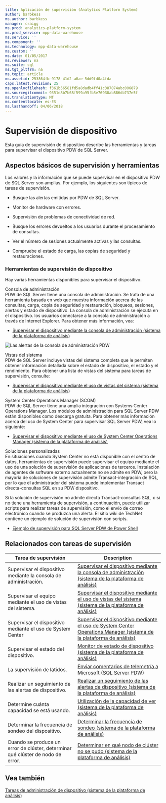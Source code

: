 ```yaml
---
title: Aplicación de supervisión (Analytics Platform System)
author: barbkess
ms.author: barbkess
manager: craigg
ms.prod: analytics-platform-system
ms.prod_service: mpp-data-warehouse
ms.service: ''
ms.component: ''
ms.technology: mpp-data-warehouse
ms.custom: ''
ms.date: 01/05/2017
ms.reviewer: na
ms.suite: sql
ms.tgt_pltfrm: na
ms.topic: article
ms.assetid: 253864fb-9178-41d2-a0ae-5dd9fd0a4fda
caps.latest.revision: 25
ms.openlocfilehash: f361b56581fd5a8dadb4ff41c387074abc006879
ms.sourcegitcommit: 9351e8b7b68f599a95fb8e76930ab886db737e5f
ms.translationtype: MT
ms.contentlocale: es-ES
ms.lasthandoff: 04/06/2018
---
```

# <a name="appliance-monitoring"></a>Supervisión de dispositivo
Esta guía de supervisión de dispositivo describe las herramientas y tareas para supervisar el dispositivo PDW de SQL Server.  
  
## <a name="Basics"></a>Aspectos básicos de supervisión y herramientas  
Los valores y la información que se puede supervisar en el dispositivo PDW de SQL Server son amplias. Por ejemplo, los siguientes son típicos de tareas de supervisión.  
  
-   Busque las alertas emitidas por PDW de SQL Server.  
  
-   Monitor de hardware con errores.  
  
-   Supervisión de problemas de conectividad de red.  
  
-   Busque los errores devueltos a los usuarios durante el procesamiento de consultas.  
  
-   Ver el número de sesiones actualmente activas y las consultas.  
  
-   Compruebe el estado de carga, las copias de seguridad y restauraciones.  
  
### <a name="appliance-monitoring-tools"></a>Herramientas de supervisión de dispositivo  
Hay varias herramientas disponibles para supervisar el dispositivo.  
  
Consola de administración  
PDW de SQL Server tiene una consola de administración. Se trata de una herramienta basada en web que muestra información acerca de las consultas, carga, copia de seguridad y restauración, bloqueos, sesiones, alertas y estado de dispositivo. La consola de administración se ejecuta en el dispositivo. los usuarios conectarse a la consola de administración a través de Internet Explorer. Para obtener más información, vea:  
  
-   [Supervisar el dispositivo mediante la consola de administración &#40;sistema de la plataforma de análisis&#41;](monitor-the-appliance-by-using-the-admin-console.md)  
  
![Las alertas de la consola de administración PDW](./media/appliance-monitoring/SQL_Server_PDW_AdminConsol_Queries.png "SQL_Server_PDW_AdminConsol_Queries")  
  
Vistas del sistema  
PDW de SQL Server incluye vistas del sistema completa que le permiten obtener información detallada sobre el estado de dispositivo, el estado y el rendimiento. Para obtener una lista de vistas del sistema para tareas de supervisión, consulte:  
  
-   [Supervisar el dispositivo mediante el uso de vistas del sistema &#40;sistema de la plataforma de análisis&#41;](monitor-the-appliance-by-using-system-views.md)  
  
System Center Operations Manager (SCOM)  
PDW de SQL Server tiene una amplia integración con Systems Center Operations Manager. Los módulos de administración para SQL Server PDW están disponibles como descarga gratuita. Para obtener más información acerca del uso de System Center para supervisar SQL Server PDW, vea lo siguiente:  
  
-   [Supervisar el dispositivo mediante el uso de System Center Operations Manager &#40;sistema de la plataforma de análisis&#41;](monitor-the-appliance-by-using-system-center-operations-manager.md)  
  
Soluciones personalizadas  
En situaciones cuando System Center no está disponible con el centro de datos, herramientas de supervisión puede supervisar el equipo mediante el uso de una solución de supervisión de aplicaciones de terceros. Instalación de agentes de software externo actualmente no se admite en PDW, pero la mayoría de soluciones de supervisión admite Transact\-integración de SQL, por lo que el administrador del sistema puede implementar Transact directa\-consultas SQL en su PDW dispositivo.  
  
Si la solución de supervisión no admite directa Transact\-consultas SQL, o si no tiene una herramienta de supervisión, a continuación, puede utilizar scripts para realizar tareas de supervisión, como el envío de correo electrónico cuando se produzca una alerta.  El sitio wiki de TechNet contiene un ejemplo de solución de supervisión con scripts.  
  
-   [Ejemplo de supervisión para SQL Server PDW de Power Shell](http://go.microsoft.com/fwlink/?LinkId=248020)  
   
## <a name="Tasks"></a>Relacionados con tareas de supervisión  
  
|Tarea de supervisión|Description|  
|-------------------|---------------|  
|Supervisar el dispositivo mediante la consola de administración.|[Supervisar el dispositivo mediante la consola de administración &#40;sistema de la plataforma de análisis&#41;](monitor-the-appliance-by-using-the-admin-console.md)|  
|Supervisar el equipo mediante el uso de vistas del sistema.|[Supervisar el dispositivo mediante el uso de vistas del sistema &#40;sistema de la plataforma de análisis&#41;](monitor-the-appliance-by-using-system-views.md)|  
|Supervisar el dispositivo mediante el uso de System Center|[Supervisar el dispositivo mediante el uso de System Center Operations Manager &#40;sistema de la plataforma de análisis&#41;](monitor-the-appliance-by-using-system-center-operations-manager.md)|  
|Supervisar el estado del dispositivo.|[Monitor de estado de dispositivo &#40;sistema de la plataforma de análisis&#41;](monitor-appliance-health-state.md)|  
|La supervisión de latidos.|[Enviar comentarios de telemetría a Microsoft &#40;SQL Server PDW&#41;](send-telemetry-feedback-to-microsoft-sql-server-pdw.md)|  
|Realizar un seguimiento de las alertas de dispositivo.|[Realizar un seguimiento de las alertas de dispositivo &#40;sistema de la plataforma de análisis&#41;](track-appliance-alerts.md)|  
|Determine cuánta capacidad se está usando.|[Utilización de la capacidad de ver &#40;sistema de la plataforma de análisis&#41;](view-capacity-utilization.md)|  
|Determinar la frecuencia de sondeo del dispositivo.|[Determinar la frecuencia de sondeo &#40;sistema de la plataforma de análisis&#41;](determine-polling-frequency.md)|  
|Cuando se produce un error de clúster, determinar qué clúster de nodo de error.|[Determinar en qué nodo de clúster no se pudo &#40;sistema de la plataforma de análisis&#41;](determine-which-cluster-node-failed.md)|  


<!-- MISSING LINKS |Monitor loads.|[Monitor Loads &#40;SQL Server PDW&#41;](../sqlpdw/monitor-loads-sql-server-pdw.md)|  -->  
<!-- MISSING LINKS |Monitor backups and restores.|[Monitor Backups and Restores &#40;SQL Server PDW&#41;](../sqlpdw/monitor-backups-and-restores-sql-server-pdw.md)|  -->  
<!-- MISSING LINKS |Monitor the active queries.|[Monitoring Active Queries &#40;SQL Server PDW&#41;](../sqlpdw/monitoring-active-queries-sql-server-pdw.md)|  -->  
  
## <a name="see-also"></a>Vea también  
<!-- MISSING LINKS [Common Metadata Query Examples &#40;SQL Server PDW&#41;](../sqlpdw/common-metadata-query-examples-sql-server-pdw.md)  -->  
[Tareas de administración de dispositivo &#40;sistema de la plataforma de análisis&#41;](appliance-management-tasks.md)  
  
